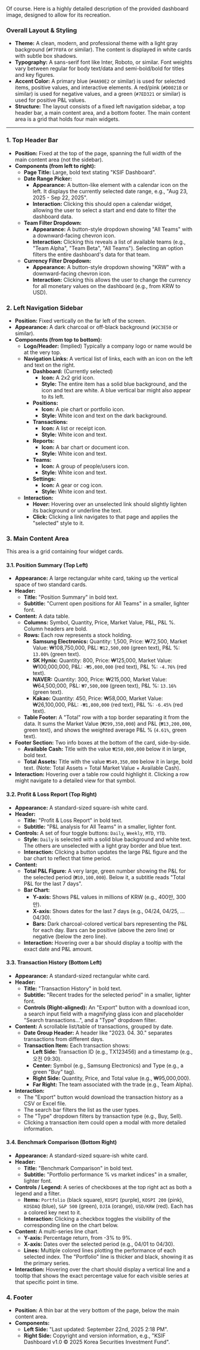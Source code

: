 Of course. Here is a highly detailed description of the provided dashboard image, designed to allow for its recreation.

### **Overall Layout & Styling**

* **Theme:** A clean, modern, and professional theme with a light gray background (`#F7F8FA` or similar). The content is displayed in white cards with subtle box shadows.
* **Typography:** A sans-serif font like Inter, Roboto, or similar. Font weights vary between regular for body text/data and semi-bold/bold for titles and key figures.
* **Accent Color:** A primary blue (`#4A90E2` or similar) is used for selected items, positive values, and interactive elements. A red/pink (`#D0021B` or similar) is used for negative values, and a green (`#7ED321` or similar) is used for positive P&L values.
* **Structure:** The layout consists of a fixed left navigation sidebar, a top header bar, a main content area, and a bottom footer. The main content area is a grid that holds four main widgets.

---

### **1. Top Header Bar**

* **Position:** Fixed at the top of the page, spanning the full width of the main content area (not the sidebar).
* **Components (from left to right):**
  * **Page Title:** Large, bold text stating "KSIF Dashboard".
  * **Date Range Picker:**
    * **Appearance:** A button-like element with a calendar icon on the left. It displays the currently selected date range, e.g., "Aug 23, 2025 - Sep 22, 2025".
    * **Interaction:** Clicking this should open a calendar widget, allowing the user to select a start and end date to filter the dashboard data.
  * **Team Filter Dropdown:**
    * **Appearance:** A button-style dropdown showing "All Teams" with a downward-facing chevron icon.
    * **Interaction:** Clicking this reveals a list of available teams (e.g., "Team Alpha", "Team Beta", "All Teams"). Selecting an option filters the entire dashboard's data for that team.
  * **Currency Filter Dropdown:**
    * **Appearance:** A button-style dropdown showing "KRW" with a downward-facing chevron icon.
    * **Interaction:** Clicking this allows the user to change the currency for all monetary values on the dashboard (e.g., from KRW to USD).

### **2. Left Navigation Sidebar**

* **Position:** Fixed vertically on the far left of the screen.
* **Appearance:** A dark charcoal or off-black background (`#2C3E50` or similar).
* **Components (from top to bottom):**
  * **Logo/Header:** (Implied) Typically a company logo or name would be at the very top.
  * **Navigation Links:** A vertical list of links, each with an icon on the left and text on the right.
    * **Dashboard:** (Currently selected)
      * **Icon:** A 2x2 grid icon.
      * **Style:** The entire item has a solid blue background, and the icon and text are white. A blue vertical bar might also appear to its left.
    * **Positions:**
      * **Icon:** A pie chart or portfolio icon.
      * **Style:** White icon and text on the dark background.
    * **Transactions:**
      * **Icon:** A list or receipt icon.
      * **Style:** White icon and text.
    * **Reports:**
      * **Icon:** A bar chart or document icon.
      * **Style:** White icon and text.
    * **Teams:**
      * **Icon:** A group of people/users icon.
      * **Style:** White icon and text.
    * **Settings:**
      * **Icon:** A gear or cog icon.
      * **Style:** White icon and text.
  * **Interaction:**
    * **Hover:** Hovering over an unselected link should slightly lighten its background or underline the text.
    * **Click:** Clicking a link navigates to that page and applies the "selected" style to it.

### **3. Main Content Area**

This area is a grid containing four widget cards.

#### **3.1. Position Summary (Top Left)**

* **Appearance:** A large rectangular white card, taking up the vertical space of two standard cards.
* **Header:**
  * **Title:** "Position Summary" in bold text.
  * **Subtitle:** "Current open positions for All Teams" in a smaller, lighter font.
* **Content:** A data table.
  * **Columns:** Symbol, Quantity, Price, Market Value, P&L, P&L %. Column headers are bold.
  * **Rows:** Each row represents a stock holding.
    * **Samsung Electronics:** Quantity: 1,500, Price: ₩72,500, Market Value: ₩108,750,000, P&L: `₩12,500,000` (green text), P&L %: `13.00%` (green text).
    * **SK Hynix:** Quantity: 800, Price: ₩125,000, Market Value: ₩100,000,000, P&L: `-₩5,000,000` (red text), P&L %: `-4.76%` (red text).
    * **NAVER:** Quantity: 300, Price: ₩215,000, Market Value: ₩64,500,000, P&L: `₩7,500,000` (green text), P&L %: `13.16%` (green text).
    * **Kakao:** Quantity: 450, Price: ₩58,000, Market Value: ₩26,100,000, P&L: `-₩1,800,000` (red text), P&L %: `-6.45%` (red text).
  * **Table Footer:** A "Total" row with a top border separating it from the data. It sums the Market Value (`₩299,350,000`) and P&L (`₩13,200,000`, green text), and shows the weighted average P&L % (`4.61%`, green text).
* **Footer Section:** Two info boxes at the bottom of the card, side-by-side.
  * **Available Cash:** Title with the value `₩250,000,000` below it in large, bold text.
  * **Total Assets:** Title with the value `₩549,350,000` below it in large, bold text. (Note: Total Assets = Total Market Value + Available Cash).
* **Interaction:** Hovering over a table row could highlight it. Clicking a row might navigate to a detailed view for that symbol.

#### **3.2. Profit & Loss Report (Top Right)**

* **Appearance:** A standard-sized square-ish white card.
* **Header:**
  * **Title:** "Profit & Loss Report" in bold text.
  * **Subtitle:** "P&L analysis for All Teams" in a smaller, lighter font.
* **Controls:** A set of four toggle buttons: `Daily`, `Weekly`, `MTD`, `YTD`.
  * **Style:** `Daily` is selected with a solid blue background and white text. The others are unselected with a light gray border and blue text.
  * **Interaction:** Clicking a button updates the large P&L figure and the bar chart to reflect that time period.
* **Content:**
  * **Total P&L Figure:** A very large, green number showing the P&L for the selected period (`₩10,100,000`). Below it, a subtitle reads "Total P&L for the last 7 days".
  * **Bar Chart:**
    * **Y-axis:** Shows P&L values in millions of KRW (e.g., 400만, 300만).
    * **X-axis:** Shows dates for the last 7 days (e.g., 04/24, 04/25, ... 04/30).
    * **Bars:** Dark charcoal-colored vertical bars representing the P&L for each day. Bars can be positive (above the zero line) or negative (below the zero line).
  * **Interaction:** Hovering over a bar should display a tooltip with the exact date and P&L amount.

#### **3.3. Transaction History (Bottom Left)**

* **Appearance:** A standard-sized rectangular white card.
* **Header:**
  * **Title:** "Transaction History" in bold text.
  * **Subtitle:** "Recent trades for the selected period" in a smaller, lighter font.
  * **Controls (Right-aligned):** An "Export" button with a download icon, a search input field with a magnifying glass icon and placeholder "Search transactions...", and a "Type" dropdown filter.
* **Content:** A scrollable list/table of transactions, grouped by date.
  * **Date Group Header:** A header like "2023. 04. 30." separates transactions from different days.
  * **Transaction Item:** Each transaction shows:
    * **Left Side:** Transaction ID (e.g., TX123456) and a timestamp (e.g., 오전 09:30).
    * **Center:** Symbol (e.g., Samsung Electronics) and Type (e.g., a green "Buy" tag).
    * **Right Side:** Quantity, Price, and Total value (e.g., ₩95,000,000).
    * **Far Right:** The team associated with the trade (e.g., Team Alpha).
* **Interaction:**
  * The "Export" button would download the transaction history as a CSV or Excel file.
  * The search bar filters the list as the user types.
  * The "Type" dropdown filters by transaction type (e.g., Buy, Sell).
  * Clicking a transaction item could open a modal with more detailed information.

#### **3.4. Benchmark Comparison (Bottom Right)**

* **Appearance:** A standard-sized square-ish white card.
* **Header:**
  * **Title:** "Benchmark Comparison" in bold text.
  * **Subtitle:** "Portfolio performance % vs market indices" in a smaller, lighter font.
* **Controls / Legend:** A series of checkboxes at the top right act as both a legend and a filter.
  * **Items:** `Portfolio` (black square), `KOSPI` (purple), `KOSPI 200` (pink), `KOSDAQ` (blue), `S&P 500` (green), `DJIA` (orange), `USD/KRW` (red). Each has a colored key next to it.
  * **Interaction:** Clicking a checkbox toggles the visibility of the corresponding line on the chart below.
* **Content:** A multi-series line chart.
  * **Y-axis:** Percentage return, from -3% to 9%.
  * **X-axis:** Dates over the selected period (e.g., 04/01 to 04/30).
  * **Lines:** Multiple colored lines plotting the performance of each selected index. The "Portfolio" line is thicker and black, showing it as the primary series.
* **Interaction:** Hovering over the chart should display a vertical line and a tooltip that shows the exact percentage value for each visible series at that specific point in time.

### **4. Footer**

* **Position:** A thin bar at the very bottom of the page, below the main content area.
* **Components:**
  * **Left Side:** "Last updated: September 22nd, 2025 2:18 PM".
  * **Right Side:** Copyright and version information, e.g., "KSIF Dashboard v1.0 © 2025 Korea Securities Investment Fund".
